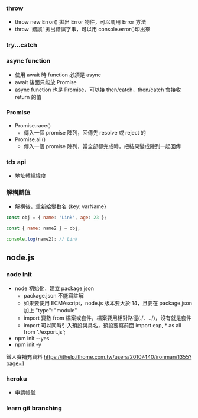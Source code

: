 ### throw

- throw new Error() 拋出 Error 物件，可以調用 Error 方法
- throw '錯誤' 拋出錯誤字串，可以用 console.error()印出來

### try...catch

### async function

- 使用 await 時 function 必須是 async
- await 後面只能放 Promise
- async function 也是 Promise，可以接 then/catch，then/catch 會接收 return 的值

### Promise

- Promise.race()
  - 傳入一個 promise 陣列，回傳先 resolve 或 reject 的
- Promise.all()
  - 傳入一個 promise 陣列，當全部都完成時，把結果變成陣列一起回傳

### tdx api

- 地址轉經緯度

### 解構賦值

- 解構後，重新給變數名 {key: varName}

```javascript
const obj = { name: 'Link', age: 23 };

const { name: name2 } = obj;

console.log(name2); // Link
```

## node.js

### node init

- node 初始化，建立 package.json
  - package.json 不能寫註解
  - 如果要使用 ECMAscript，node.js 版本要大於 14，且要在 package.json 加上 "type": "module"
  - import 變數 from 檔案或套件，檔案要用相對路徑(./、../)，沒有就是套件
  - import 可以同時引入預設與具名，預設要寫前面
    import exp, \* as all from './export.js';
- npm init --yes
- npm init -y

鐵人賽補充資料 https://ithelp.ithome.com.tw/users/20107440/ironman/1355?page=1

### heroku

- 申請帳號

### learn git branching
